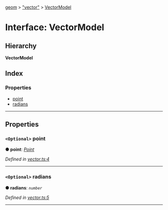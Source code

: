 [geom](../README.md) > ["vector"](../modules/_vector_.md) > [VectorModel](../interfaces/_vector_.vectormodel.md)

# Interface: VectorModel

## Hierarchy

**VectorModel**

## Index

### Properties

* [point](_vector_.vectormodel.md#point)
* [radians](_vector_.vectormodel.md#radians)

---

## Properties

<a id="point"></a>

### `<Optional>` point

**● point**: *[Point](../classes/_point_.point.md)*

*Defined in [vector.ts:4](https://github.com/adrianlafond/geom/blob/255e0b6/src/vector.ts#L4)*

___
<a id="radians"></a>

### `<Optional>` radians

**● radians**: *`number`*

*Defined in [vector.ts:5](https://github.com/adrianlafond/geom/blob/255e0b6/src/vector.ts#L5)*

___

